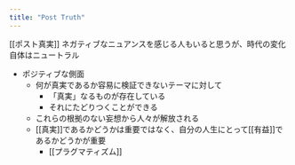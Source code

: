 ```yaml
---
title: "Post Truth"
---
```


[[ポスト真実]]
ネガティブなニュアンスを感じる人もいると思うが、時代の変化自体はニュートラル
- ポジティブな側面
    - 何が真実であるか容易に検証できないテーマに対して
        - 「真実」なるものが存在している
        - それにたどりつくことができる
    - これらの根拠のない妄想から人々が解放される
    - [[真実]]であるかどうかは重要ではなく、自分の人生にとって[[有益]]であるかどうかが重要
        - [[プラグマティズム]]
